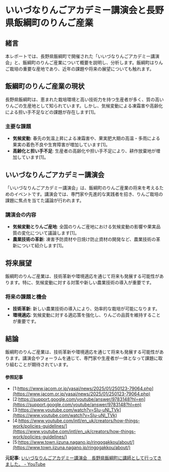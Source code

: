 # いいづなりんごアカデミー講演会と長野県飯綱町のりんご産業

## 緒言

本レポートでは、長野県飯綱町で開催された「いいづなりんごアカデミー講演会」と、飯綱町のりんご産業について概要を説明し、分析します。飯綱町はりんご栽培の重要な産地であり、近年の課題や将来の展望についても触れます。

## 飯綱町のりんご産業の現状

長野県飯綱町は、恵まれた栽培環境と高い技術力を持つ生産者が多く、質の高いりんごの生産地として知られています。しかし、気候変動による凍霜害や高齢化による担い手不足などの課題が存在します[1]。

### 主要な課題

- **気候変動**: 春先の気温上昇による凍霜害や、果実肥大期の高温・多雨による果実の着色不良や生育障害が増加しています[1]。
- **高齢化と担い手不足**: 生産者の高齢化や担い手不足により、耕作放棄地が増加しています[1]。

## いいづなりんごアカデミー講演会

「いいづなりんごアカデミー講演会」は、飯綱町のりんご産業の将来を考えるためのイベントです。講演会では、専門家や先進的な実践者を招き、りんご栽培の課題に焦点を当てた議論が行われます。

### 講演会の内容

- **気候変動とりんご産地**: 全国のりんご産地における気候変動の影響や果実品質の変化について議論します[1]。
- **農業技術の革新**: 凍害予防資材や日焼け防止資材の開発など、農業技術の革新について紹介します[1]。

## 将来展望

飯綱町のりんご産業は、技術革新や環境適応を通じて将来も発展する可能性があります。特に、気候変動に対する対策や新しい農業技術の導入が重要です。

### 将来の課題と機会

- **技術革新**: 新しい農業技術の導入により、効率的な栽培が可能になります。
- **環境適応**: 気候変動に対する適応策を強化し、りんごの品質を維持することが重要です。

## 結論

飯綱町のりんご産業は、技術革新や環境適応を通じて将来も発展する可能性があります。講演会やフォーラムを通じて、専門家や生産者が一体となって課題に取り組むことが期待されています。

#### 参照記事
- [1:https://www.jacom.or.jp/yasai/news/2025/01/250123-79064.php](https://www.jacom.or.jp/yasai/news/2025/01/250123-79064.php)
- [2:https://support.google.com/youtube/answer/9783148?hl=en](https://support.google.com/youtube/answer/9783148?hl=en)
- [3:https://www.youtube.com/watch?v=SIu-uNl_TVk](https://www.youtube.com/watch?v=SIu-uNl_TVk)
- [4:https://www.youtube.com/intl/en_uk/creators/how-things-work/policies-guidelines/](https://www.youtube.com/intl/en_uk/creators/how-things-work/policies-guidelines/)
- [5:https://www.town.iizuna.nagano.jp/ringogakkou/about/](https://www.town.iizuna.nagano.jp/ringogakkou/about/)


**元記事:** [いいづなりんごアカデミー講演会　長野県飯綱町に講師として行ってきました。 - YouTube](https://www.youtube.com/watch?v=SIu-uNl_TVk)